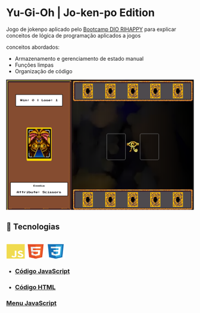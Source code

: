 # Yu-Gi-Oh | Jo-ken-po Edition

Jogo de jokenpo aplicado pelo [Bootcamp DIO RIHAPPY](https://web.dio.me/) para explicar conceitos de lógica de programação aplicados a jogos

conceitos abordados:

- Armazenamento e gerenciamento de estado manual
- Funções limpas
- Organização de código

<img src="./js-yugioh-assets-main/src/assets/rpg/projeto-final.PNG">

<h2> 🚀 Tecnologias</h2>

<div style="display: inline_block"><br>
    <img align="center" alt="Misael-Js" height="40" width="50" src="https://raw.githubusercontent.com/devicons/devicon/master/icons/javascript/javascript-plain.svg">
    <img align="center" alt="Misael-HTML" height="40" width="50" src="https://raw.githubusercontent.com/devicons/devicon/master/icons/html5/html5-original.svg">
    <img align="center" alt="Misael-CSS" height="40" width="50" src="https://raw.githubusercontent.com/devicons/devicon/master/icons/css3/css3-original.svg">
</div>

- ### [Código JavaScript](js-yugioh-assets-main/src/scripts/engine.js)
- ### [Código HTML](js-yugioh-assets-main/index.html)


### [Menu JavaScript](../menu_javascript.md)

